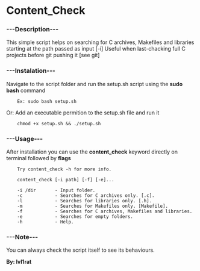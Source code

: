 # Content_Check


###	---Description---


This simple script helps on searching for C archives, Makefiles and libraries starting at the path passed as input [-i]
Useful when last-chacking full C projects before git pushing it [see git]

###	---Instalation---

Navigate to the script folder and run the setup.sh script using the **sudo bash** command
```	
	Ex: sudo bash setup.sh
```

Or: Add an executable permition to the setup.sh file and run it
```
	chmod +x setup.sh && ./setup.sh 
```
###	---Usage---

After installation you can use the **content_check** keyword directly on terminal followed by **flags**
```
	Try content_check -h for more info.
```
```
	content_check [-i path] [-f] [-e]...

	-i /dir       - Input folder.
	-c            - Searches for C archives only. [.c].
	-l            - Searches for libraries only. [.h].
	-m            - Searches for Makefiles only. [Makefile].
	-f            - Searches for C archives, Makefiles and libraries.
	-e            - Searches for empty folders.
	-h            - Help.
```


###	---Note---

You can always check the script itself to see its behaviours.




**By: lvl1rat**
